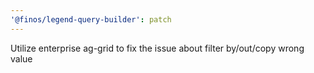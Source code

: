 ```yaml
---
'@finos/legend-query-builder': patch
---
```


Utilize enterprise ag-grid to fix the issue about filter by/out/copy wrong value
